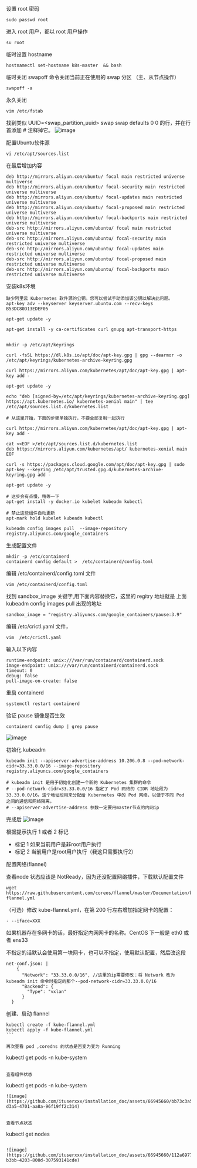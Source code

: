 设置 root 密码
```
sudo passwd root
```

进入 root 用户，都以 root 用户操作
```
su root
```

临时设置 hostname
```
hostnamectl set-hostname k8s-master  && bash
```

临时关闭 swapoff 命令关闭当前正在使用的 swap 分区 （主、从节点操作）
```
swapoff -a
```

永久关闭
```
vim /etc/fstab
```
找到类似 UUID=<swap_partition_uuid> swap swap defaults 0 0 的行，并在行首添加 # 注释掉它。
![image](https://github.com/ituserxxx/installation_doc/assets/66945660/eeb448bb-2a38-47f4-890e-f562e81421f1)


配置Ubuntu软件源
```
vi /etc/apt/sources.list
```

在最后增加内容
```
deb http://mirrors.aliyun.com/ubuntu/ focal main restricted universe multiverse
deb http://mirrors.aliyun.com/ubuntu/ focal-security main restricted universe multiverse
deb http://mirrors.aliyun.com/ubuntu/ focal-updates main restricted universe multiverse
deb http://mirrors.aliyun.com/ubuntu/ focal-proposed main restricted universe multiverse
deb http://mirrors.aliyun.com/ubuntu/ focal-backports main restricted universe multiverse
deb-src http://mirrors.aliyun.com/ubuntu/ focal main restricted universe multiverse
deb-src http://mirrors.aliyun.com/ubuntu/ focal-security main restricted universe multiverse
deb-src http://mirrors.aliyun.com/ubuntu/ focal-updates main restricted universe multiverse
deb-src http://mirrors.aliyun.com/ubuntu/ focal-proposed main restricted universe multiverse
deb-src http://mirrors.aliyun.com/ubuntu/ focal-backports main restricted universe multiverse
```

安装k8s环境

```
缺少阿里云 Kubernetes 软件源的公钥。您可以尝试手动添加该公钥以解决此问题。
apt-key adv --keyserver keyserver.ubuntu.com --recv-keys B53DC80D13EDEF05

apt-get update -y

apt-get install -y ca-certificates curl gnupg apt-transport-https


mkdir -p /etc/apt/keyrings

curl -fsSL https://dl.k8s.io/apt/doc/apt-key.gpg | gpg --dearmor -o /etc/apt/keyrings/kubernetes-archive-keyring.gpg

curl https://mirrors.aliyun.com/kubernetes/apt/doc/apt-key.gpg | apt-key add -

apt-get update -y

echo "deb [signed-by=/etc/apt/keyrings/kubernetes-archive-keyring.gpg] https://apt.kubernetes.io/ kubernetes-xenial main" | tee /etc/apt/sources.list.d/kubernetes.list

# 从这里开始，下面的步骤单独执行，不要全部复制一起执行

curl https://mirrors.aliyun.com/kubernetes/apt/doc/apt-key.gpg | apt-key add -

cat <<EOF >/etc/apt/sources.list.d/kubernetes.list
deb https://mirrors.aliyun.com/kubernetes/apt/ kubernetes-xenial main
EOF

curl -s https://packages.cloud.google.com/apt/doc/apt-key.gpg | sudo apt-key --keyring /etc/apt/trusted.gpg.d/kubernetes-archive-keyring.gpg add -

apt-get update -y

# 这步会有点慢，稍等一下
apt-get install -y docker.io kubelet kubeadm kubectl

# 禁止这些组件自动更新
apt-mark hold kubelet kubeadm kubectl

kubeadm config images pull  --image-repository registry.aliyuncs.com/google_containers
```

生成配置文件
```
mkdir -p /etc/containerd
containerd config default >  /etc/containerd/config.toml
```

编辑 /etc/containerd/config.toml 文件
```
vim /etc/containerd/config.toml
```

找到 sandbox_image 关键字,用下面内容替换它，这里的 regitry 地址就是 上面 kubeadm config images pull 出现的地址
```
sandbox_image = "registry.aliyuncs.com/google_containers/pause:3.9"
```
编辑 /etc/crictl.yaml 文件，
```
vim  /etc/crictl.yaml
```

输入以下内容
```
runtime-endpoint: unix:///var/run/containerd/containerd.sock
image-endpoint: unix:///var/run/containerd/containerd.sock
timeout: 0
debug: false
pull-image-on-create: false
```
重启 containerd
```
systemctl restart containerd
```
验证 pause 镜像是否生效
```
containerd config dump | grep pause
```
![image](https://github.com/ituserxxx/installation_doc/assets/66945660/abe504e3-616e-492b-b195-c93a3d4cc8ef)


初始化 kubeadm
```
kubeadm init --apiserver-advertise-address 10.206.0.8 --pod-network-cidr=33.33.0.0/16 --image-repository registry.aliyuncs.com/google_containers

# kubeadm init 是用于初始化创建一个新的 Kubernetes 集群的命令
# --pod-network-cidr=33.33.0.0/16 指定了 Pod 网络的 CIDR 地址段为 33.33.0.0/16。这个地址段用来分配给 Kubernetes 中的 Pod 网络，以便于不同 Pod 之间的通信和网络隔离。
# --apiserver-advertise-address 参数一定要用master节点的内网ip

```
完成后
![image](https://github.com/ituserxxx/installation_doc/assets/66945660/d3bb262d-40e2-4919-94b3-19693e66d33b)

根据提示执行 1 或者 2 标记

- 标记 1 如果当前用户是非root用户执行
- 标记 2 当前用户是root用户执行（我这只需要执行2）


配置网络(flannel)

查看node 状态应该是 NotReady，因为还没配置网络插件，下载默认配置文件
```
wget https://raw.githubusercontent.com/coreos/flannel/master/Documentation/kube-flannel.yml
```

（可选）修改 kube-flannel.yml，在第 200 行左右增加指定网卡的配置：
```
- --iface=XXX
```

如果机器存在多网卡的话，最好指定内网网卡的名称。CentOS 下一般是 eth0 或者 ens33 

不指定的话默认会使用第一块网卡，也可以不指定，使用默认配置，然后改这段
```
net-conf.json: |
    {
      "Network": "33.33.0.0/16", //这里的ip需要修改：将 Network 改为 ​ kubeadm init 命令时指定的那个--pod-network-cidr=33.33.0.0/16
      "Backend": {
        "Type": "vxlan"
      }
  }
```

创建、启动 flannel
```
kubectl create -f kube-flannel.yml 
kubectl apply -f kube-flannel.yml 
​```

再次查看 pod ,coredns 的状态是否变为变为 Running
```
kubectl get pods -n kube-system
```

查看组件状态
```
kubectl get pods -n kube-system
```
![image](https://github.com/ituserxxx/installation_doc/assets/66945660/bb73c3a5-d3a5-4701-aa8a-96f19ff2c314)


查看节点状态
```
kubectl get nodes
```

![image](https://github.com/ituserxxx/installation_doc/assets/66945660/112a6977-b3bb-4203-800d-307593141cde)






